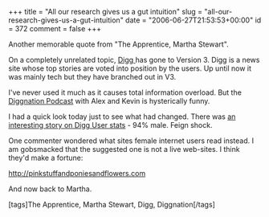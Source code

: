 +++
title = "All our research gives us a gut intuition"
slug = "all-our-research-gives-us-a-gut-intuition"
date = "2006-06-27T21:53:53+00:00"
id = 372
comment = false
+++

Another memorable quote from "The Apprentice, Martha Stewart".

On a completely unrelated topic, [Digg ](http://digg.com/)has gone to Version 3\. Digg is a news site whose top stories are voted into position by the users. Up until now it was mainly tech but they have branched out in V3\. 

I've never used it much as it causes total information overload. But the [Diggnation Podcast](http://revision3.com/diggnation) with Alex and Kevin is hysterically funny.

I had a quick look today just to see what had changed. There was [an interesting story on Digg User stats](http://digg.com/tech_news/Statistics_on_Digg_Users) - 94% male. Feign shock.

One commenter wondered what sites female internet users read instead. I am gobsmacked that the suggested one is not a live web-sites. I think they'd make a fortune:

http://pinkstuffandponiesandflowers.com

And now back to Martha.

[tags]The Apprentice, Martha Stewart, Digg, Diggnation[/tags]
